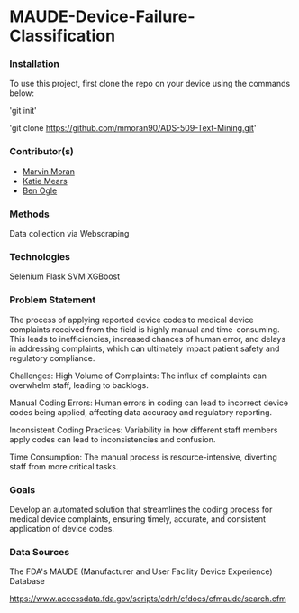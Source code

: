 # MAUDE-Device-Failure-Classification

### Installation
To use this project, first clone the repo on your device using the commands below:

'git init'

'git clone https://github.com/mmoran90/ADS-509-Text-Mining.git'


### Contributor(s)
* [Marvin Moran](https://github.com/mmoran90)
* [Katie Mears](https://github.com/KatieMears628)
* [Ben Ogle](https://github.com/dsklnr) 

### Methods
Data collection via Webscraping 

### Technologies
Selenium 
Flask
SVM
XGBoost 


### Problem Statement
The process of applying reported device codes to medical device complaints received from the field is highly manual and time-consuming. 
This leads to inefficiencies, increased chances of human error, and delays in addressing complaints, which can ultimately impact patient safety and regulatory compliance.

Challenges:
High Volume of Complaints: The influx of complaints can overwhelm staff, leading to backlogs.

Manual Coding Errors: Human errors in coding can lead to incorrect device codes being applied, affecting data accuracy and regulatory reporting.

Inconsistent Coding Practices: Variability in how different staff members apply codes can lead to inconsistencies and confusion.

Time Consumption: The manual process is resource-intensive, diverting staff from more critical tasks.

### Goals
Develop an automated solution that streamlines the coding process for medical device complaints, ensuring timely, accurate, and consistent application of device codes.


### Data Sources
The FDA's MAUDE (Manufacturer and User Facility Device Experience) Database 

https://www.accessdata.fda.gov/scripts/cdrh/cfdocs/cfmaude/search.cfm
